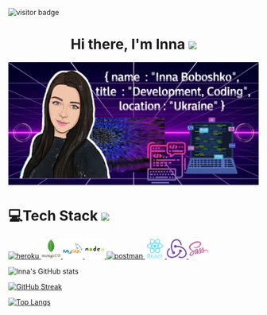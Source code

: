 ![visitor badge](https://visitor-badge.glitch.me/badge?page_id=Inna2609.visitor-badge&left_color=purple&right_color=green&left_text=Hello%20Visitors)
<h1 align="center">Hi there, I'm Inna</a> 
<img src="https://github.com/blackcater/blackcater/raw/main/images/Hi.gif" height="32"/></h1>                    


![Image text](https://github.com/Inna2609/Inna2609/blob/main/img/Inna-min.png)

# 💻Tech Stack <img src = "https://media2.giphy.com/media/QssGEmpkyEOhBCb7e1/giphy.gif?cid=ecf05e47a0n3gi1bfqntqmob8g9aid1oyj2wr3ds3mg700bl&rid=giphy.gif" width = 3%> 
<a href="https://heroku.com" target="_blank" rel="noreferrer"> <img src="https://www.vectorlogo.zone/logos/heroku/heroku-icon.svg" alt="heroku" width="40" height="40"/> </a> <a href="https://www.mongodb.com/" target="_blank" rel="noreferrer"> <img src="https://raw.githubusercontent.com/devicons/devicon/master/icons/mongodb/mongodb-original-wordmark.svg" alt="mongodb" width="40" height="40"/> </a> <a href="https://www.mysql.com/" target="_blank" rel="noreferrer"> <img src="https://raw.githubusercontent.com/devicons/devicon/master/icons/mysql/mysql-original-wordmark.svg" alt="mysql" width="40" height="40"/> </a>  <a href="https://nodejs.org" target="_blank" rel="noreferrer"> <img src="https://raw.githubusercontent.com/devicons/devicon/master/icons/nodejs/nodejs-original-wordmark.svg" alt="nodejs" width="40" height="40"/> </a> <a href="https://postman.com" target="_blank" rel="noreferrer"> <img src="https://www.vectorlogo.zone/logos/getpostman/getpostman-icon.svg" alt="postman" width="40" height="40"/> </a> <a href="https://reactjs.org/" target="_blank" rel="noreferrer"> <img src="https://raw.githubusercontent.com/devicons/devicon/master/icons/react/react-original-wordmark.svg" alt="react" width="40" height="40"/> </a>  </a> <a href="https://redux.js.org" target="_blank" rel="noreferrer"> <img src="https://raw.githubusercontent.com/devicons/devicon/master/icons/redux/redux-original.svg" alt="redux" width="40" height="40"/> </a>  <a href="https://sass-lang.com" target="_blank" rel="noreferrer"> <img src="https://raw.githubusercontent.com/devicons/devicon/master/icons/sass/sass-original.svg" alt="sass" width="40" height="40"/> </a> 

![Inna's GitHub stats](https://github-readme-stats.vercel.app/api?username=Inna2609&theme=jolly&show_icons=true)


[![GitHub Streak](https://github-readme-streak-stats.herokuapp.com/?user=Inna2609&theme=jolly)](https://github.com/Inna2609?tab=repositories)

[![Top Langs](https://github-readme-stats.vercel.app/api/top-langs/?username=Inna2609&layout=compact)](https://github.com/Inna2609/github-readme-stats)
